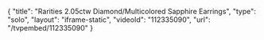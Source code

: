 {
    "title": "Rarities 2.05ctw Diamond\/Multicolored Sapphire Earrings",
    "type": "solo",
    "layout": "iframe-static",
    "videoId": "112335090",
    "url": "\/tvpembed\/112335090"
}